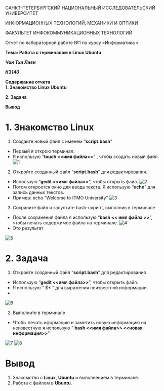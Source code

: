 САНКТ-ПЕТЕРБУРГСКИЙ НАЦИОНАЛЬНЫЙ ИССЛЕДОВАТЕЛЬСКИЙ УНИВЕРСИТЕТ

ИНФОРМАЦИОННЫХ ТЕХНОЛОГИЙ, МЕХАНИКИ И ОПТИКИ

ФАКУЛЬТЕТ ИНФОКОММУНИКАЦИОННЫХ ТЕХНОЛОГИЙ



Отчет по лабораторной работе №1 по курсу «Информатика »

**Тема: Работа с терминалом в Linux Ubuntu**

***Чан Тхи Лиен***

***К3140***

**Содержание отчета**                  
**1.	Знакомство Linux Ubuntu**

**2.	Задача**

**Вывод**

# 1.	Знакомство Linux
1. Создайте новый файл с именем “**script.bash**”
- Первый я открою терминал.
- Я использую “**touch <<имя файла>>**” , чтобы создать новый файл. 
![1](https://github.com/user-attachments/assets/3be6de07-9535-49e4-a92a-79b8a93927ec)
2. Откройте созданный файл “**script.bash**” для редактирования.
- Использую “**gedit <<имя файла>>**”, чтобы открыть файл. 
![2](https://github.com/user-attachments/assets/68747787-ef3f-4f0b-b2e7-f6a5114acc3e)
- Потом откроется окно для ввода текста. Я использую “**echo**”  для запись данных текстов.
- Пример: echo “Welcome to ITMO University”
![3](https://github.com/user-attachments/assets/aa7c68fb-5d8e-46d6-a625-b9fdf3ff0ff7)
3. Сохраните файл и запустите bash-скрипт, выполнив в терминале
- После сохранения файла я использую “**bash << имя файла >>**”, чтобы печать содержимое файла на терминале.
![4](https://github.com/user-attachments/assets/04b41e0c-37e4-40e4-993a-da56253c5cf0)
- Это результат
  
![5](https://github.com/user-attachments/assets/10a62ea9-5ff7-4d4e-aeb1-be5449110edf)
# 2.	Задача
1. Откройте созданный файл “**script.bash**” для редактирования
- Использую “**gedit <<имя файла>>**”, чтобы открыть файл. 
- Я использую “ $* ” для выражения неизвестной информации.
- 
![6](https://github.com/user-attachments/assets/9eaaa5aa-4d1b-45bb-a938-5ad540e760fa)

2. Выполните в терминале
- Чтобы печать иформацию и заметить новую информацию на неизвестную я использую 
“ **bash <<имя файла>> <<новая информация>>**”

![7](https://github.com/user-attachments/assets/feee68d1-06d3-4e87-ab03-51d5425e222c)
![8](https://github.com/user-attachments/assets/7287b6e0-9783-492c-b9f0-8d8e05319f3d)
# Вывод
1. Знакомство с **Linux**, **Ubuntu** и выполнением в терминале.
2. Работа с файлом в **Ubuntu**.
